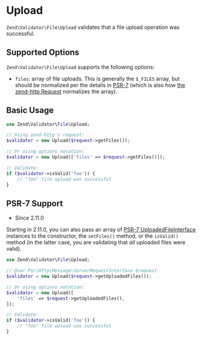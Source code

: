 # Upload

`Zend\Validator\File\Upload` validates that a file upload operation was
successful.

## Supported Options

`Zend\Validator\File\Upload` supports the following options:

- `files`: array of file uploads. This is generally the `$_FILES` array, but
  should be normalized per the details in [PSR-7](http://www.php-fig.org/psr/psr-7/#1-6-uploaded-files)
  (which is also how [the zend-http Request](https://zendframework.github.io/zend-http)
  normalizes the array).

## Basic Usage

```php
use Zend\Validator\File\Upload;

// Using zend-http's request:
$validator = new Upload($request->getFiles());

// Or using options notation:
$validator = new Upload(['files' => $request->getFiles()]);

// Validate:
if ($validator->isValid('foo')) {
    // "foo" file upload was successful
}
```

## PSR-7 Support

- Since 2.11.0

Starting in 2.11.0, you can also pass an array of [PSR-7 UploadedFileInterface](https://www.php-fig.org/psr/psr-7/#uploadedfileinterface)
instances to the constructor, the `setFiles()` method, or the `isValid()`
method (in the latter case, you are validating that _all_ uploaded files were
valid).

```php
use Zend\Validator\File\Upload;

// @var Psr\Http\Message\ServerRequestInterface $request
$validator = new Upload($request->getUploadedFiles());

// Or using options notation:
$validator = new Upload([
    'files' => $request->getUploadedFiles(),
]);

// Validate:
if ($validator->isValid('foo')) {
    // "foo" file upload was successful
}
```
